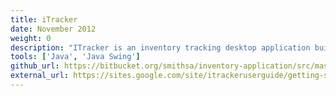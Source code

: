 ```yaml
---
title: iTracker
date: November 2012
weight: 0
description: "ITracker is an inventory tracking desktop application built to automate existing paper processed being used to track inventory in the Carleton College’s Mailing Services department. The application was built using Java and the user interface was built using with Java Swing."
tools: ['Java', 'Java Swing']
github_url: https://bitbucket.org/smithsa/inventory-application/src/master/
external_url: https://sites.google.com/site/itrackeruserguide/getting-started
---
```


